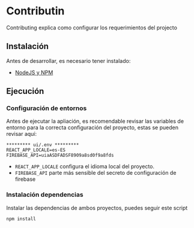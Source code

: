 # Contributin

Contributing explica como configurar los requerimientos del projecto

## Instalación

Antes de desarrollar, es necesario tener instalado:

* [NodeJS y NPM](https://nodejs.org/)

## Ejecución

### Configuración de entornos

Antes de ejecutar la apliación, es recomendable revisar las variables de entorno para la correcta configuración del proyecto, estas se pueden revisar aquí:

```.env
********* ui/.env *********
REACT_APP_LOCALE=es-ES
FIREBASE_API=uiaASDFADSF8909a8sd0f9a8fds
```

* `REACT_APP_LOCALE` configura el idioma local del proyecto.
* `FIREBASE_API` parte más sensible del secreto de configuración de firebase

### Instalación dependencias

Instalar las dependencias de ambos proyectos, puedes seguir este script

```bash
npm install
```
